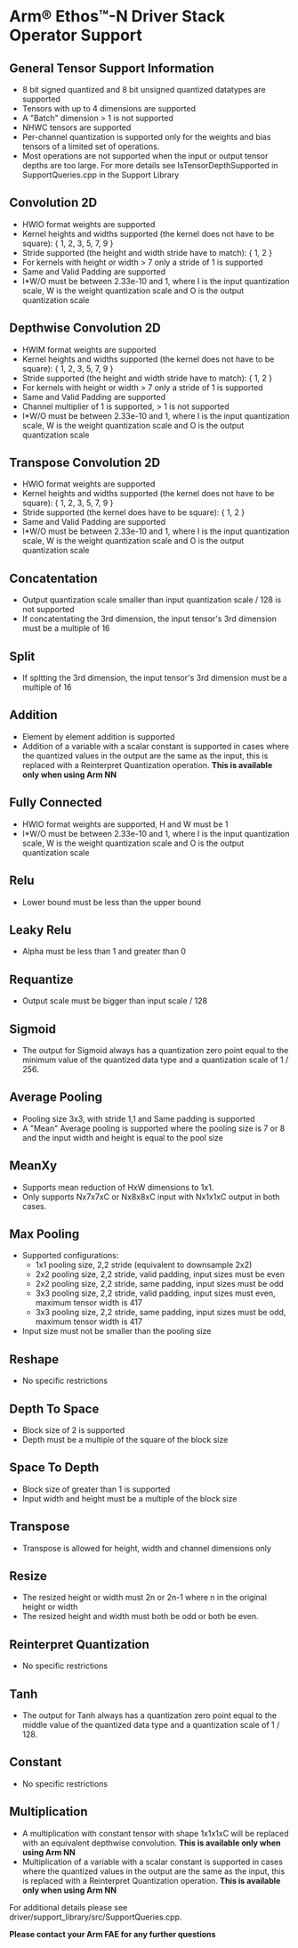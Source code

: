 # Arm® Ethos™-N Driver Stack Operator Support


## General Tensor Support Information
- 8 bit signed quantized and 8 bit unsigned quantized datatypes are supported
- Tensors with up to 4 dimensions are supported
- A "Batch" dimension > 1 is not supported
- NHWC tensors are supported
- Per-channel quantization is supported only for the weights and bias tensors of a limited set of operations.
- Most operations are not supported when the input or output tensor depths are too large. For more details see IsTensorDepthSupported in SupportQueries.cpp in the Support Library


## Convolution 2D
- HWIO format weights are supported
- Kernel heights and widths supported (the kernel does not have to be square): { 1, 2, 3, 5, 7, 9 }
- Stride supported (the height and width stride have to match): { 1, 2 }
- For kernels with height or width > 7 only a stride of 1 is supported
- Same and Valid Padding are supported
- I*W/O must be between 2.33e-10 and 1, where I is the input quantization scale, W is the weight quantization scale and O is the output quantization scale


## Depthwise Convolution 2D
- HWIM format weights are supported
- Kernel heights and widths supported (the kernel does not have to be square): { 1, 2, 3, 5, 7, 9 }
- Stride supported (the height and width stride have to match): { 1, 2 }
- For kernels with height or width > 7 only a stride of 1 is supported
- Same and Valid Padding are supported
- Channel multiplier of 1 is supported, > 1 is not supported
- I*W/O must be between 2.33e-10 and 1, where I is the input quantization scale, W is the weight quantization scale and O is the output quantization scale


## Transpose Convolution 2D
- HWIO format weights are supported
- Kernel heights and widths supported (the kernel does not have to be square): { 1, 2, 3, 5, 7, 9 }
- Stride supported (the kernel does have to be square): { 1, 2 }
- Same and Valid Padding are supported
- I*W/O must be between 2.33e-10 and 1, where I is the input quantization scale, W is the weight quantization scale and O is the output quantization scale


## Concatentation
- Output quantization scale smaller than input quantization scale / 128 is not supported
- If concatentating the 3rd dimension, the input tensor's 3rd dimension must be a multiple of 16


## Split
- If spltting the 3rd dimension, the input tensor's 3rd dimension must be a multiple of 16


## Addition
- Element by element addition is supported
- Addition of a variable with a scalar constant is supported in cases where the quantized values in the output are the same as the input, this is replaced with a Reinterpret Quantization operation. **This is available only when using Arm NN**


## Fully Connected
- HWIO format weights are supported, H and W must be 1
- I*W/O must be between 2.33e-10 and 1, where I is the input quantization scale, W is the weight quantization scale and O is the output quantization scale


## Relu
- Lower bound must be less than the upper bound


## Leaky Relu
- Alpha must be less than 1 and greater than 0


## Requantize
- Output scale must be bigger than input scale / 128


## Sigmoid
- The output for Sigmoid always has a quantization zero point equal to the minimum value of the quantized data type and a quantization scale of 1 / 256.


## Average Pooling
- Pooling size 3x3, with stride 1,1 and Same padding is supported
- A "Mean" Average pooling is supported where the pooling size is 7 or 8 and the input width and height is equal to the pool size


## MeanXy
- Supports mean reduction of HxW dimensions to 1x1.
- Only supports Nx7x7xC or Nx8x8xC input with Nx1x1xC output in both cases.


## Max Pooling
- Supported configurations:
    - 1x1 pooling size, 2,2 stride (equivalent to downsample 2x2)
    - 2x2 pooling size, 2,2 stride, valid padding, input sizes must be even
    - 2x2 pooling size, 2,2 stride, same padding, input sizes must be odd
    - 3x3 pooling size, 2,2 stride, valid padding, input sizes must even, maximum tensor width is 417
    - 3x3 pooling size, 2,2 stride, same padding, input sizes must be odd, maximum tensor width is 417
- Input size must not be smaller than the pooling size


## Reshape
- No specific restrictions


## Depth To Space
- Block size of 2 is supported
- Depth must be a multiple of the square of the block size


## Space To Depth
- Block size of greater than 1 is supported
- Input width and height must be a multiple of the block size


## Transpose
- Transpose is allowed for height, width and channel dimensions only


## Resize
- The resized height or width must 2n or 2n-1 where n in the original height or width
- The resized height and width must both be odd or both be even.


## Reinterpret Quantization
- No specific restrictions


## Tanh
- The output for Tanh always has a quantization zero point equal to the middle value of the quantized data type and a quantization scale of 1 / 128.


## Constant
- No specific restrictions


## Multiplication
- A multiplication with constant tensor with shape 1x1x1xC will be replaced with an equivalent depthwise convolution. **This is available only when using Arm NN**
- Multiplication of a variable with a scalar constant is supported in cases where the quantized values in the output are the same as the input, this is replaced with a Reinterpret Quantization operation. **This is available only when using Arm NN**


For additional details please see driver/support_library/src/SupportQueries.cpp.

**Please contact your Arm FAE for any further questions**
